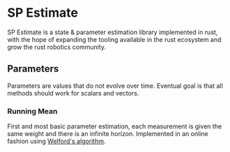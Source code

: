 # SP Estimate
SP Estimate is a state & parameter estimation library implemented in rust, with the hope of
expanding the tooling available in the rust ecosystem and grow the rust robotics community.

## Parameters
Parameters are values that do not evolve over time. Eventual goal is that all methods should work
for scalars and vectors.

### Running Mean
First and most basic parameter estimation, each measurement is given the same weight and there is
an infinite horizon. Implemented in an online fashion using [Welford's algorithm](https://en.wikipedia.org/wiki/Algorithms_for_calculating_variance#Welford's_online_algorithm).
